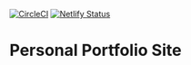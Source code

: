 [![CircleCI](https://circleci.com/gh/alexakearns/website-portfolio.svg?style=svg)](https://circleci.com/gh/alexakearns/website-portfolio) 
[![Netlify Status](https://api.netlify.com/api/v1/badges/016d4c85-1096-4f44-9359-fad23cde632f/deploy-status)](https://app.netlify.com/sites/determined-hoover-f2bbd4/deploys)

# Personal Portfolio Site